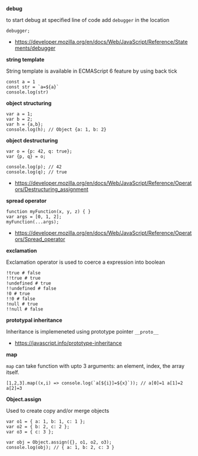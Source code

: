 **debug**

to start debug at specified line of code add `debugger` in the location

    debugger;

* https://developer.mozilla.org/en/docs/Web/JavaScript/Reference/Statements/debugger

**string template**

String template is available in ECMAScript 6 feature by using back tick 

    const a = 1
    const str = `a=${a}`
    console.log(str) 
    
**object structuring**
    
    var a = 1;
    var b = 2;
    var h = {a,b};
    console.log(h); // Object {a: 1, b: 2}

**object destructuring**

    var o = {p: 42, q: true};
    var {p, q} = o;

    console.log(p); // 42
    console.log(q); // true

* https://developer.mozilla.org/en/docs/Web/JavaScript/Reference/Operators/Destructuring_assignment

**spread operator**

    function myFunction(x, y, z) { }
    var args = [0, 1, 2];
    myFunction(...args);
    
* https://developer.mozilla.org/en/docs/Web/JavaScript/Reference/Operators/Spread_operator

**exclamation**

Exclamation operator is used to coerce a expression into boolean

    !true # false
    !!true # true
    !undefined # true
    !!undefined # false
    !0 # true
    !!0 # false
    !null # true
    !!null # false
    
**prototypal inheritance**

Inheritance is implemeneted using prototype pointer `__proto__`

* https://javascript.info/prototype-inheritance

**map**

`map` can take function with upto 3 arguments: an element, index, the array itself.

    [1,2,3].map((x,i) => console.log(`a[${i}]=${x}`)); // a[0]=1 a[1]=2 a[2]=3

**Object.assign**

Used to create copy and/or merge objects

    var o1 = { a: 1, b: 1, c: 1 };
    var o2 = { b: 2, c: 2 };
    var o3 = { c: 3 };

    var obj = Object.assign({}, o1, o2, o3);
    console.log(obj); // { a: 1, b: 2, c: 3 }
    
